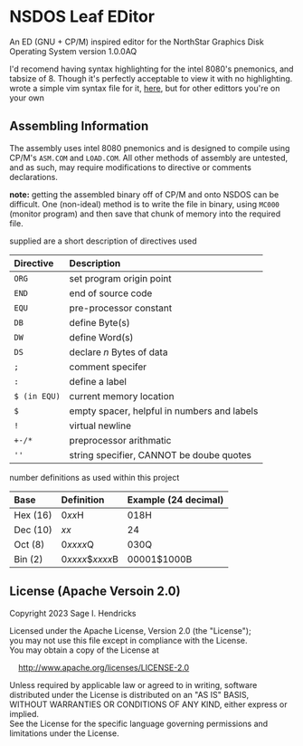 # NSDOS Leaf EDitor
An ED (GNU + CP/M) inspired editor for the NorthStar Graphics Disk Operating System version 1.0.0AQ

I'd recomend having syntax highlighting for the intel 8080's pnemonics, and tabsize of 8. Though it's perfectly acceptable to view it with no highlighting.
wrote a simple vim syntax file for it, [here](https://github.com/sage-etcher/vim-i8080-syntax), but for other edittors you're on your own

## Assembling Information

The assembly uses intel 8080 pnemonics and is designed to compile using CP/M's `ASM.COM` and `LOAD.COM`. All other methods of assembly are untested, and as such, may require modifications to directive or comments declarations.

__note:__ getting the assembled binary off of CP/M and onto NSDOS can be difficult. One (non-ideal) method is to write the file in binary, using `MC000` (monitor program) and then save that chunk of memory into the required file.

supplied are a short description of directives used

| Directive | Description |
|:--------- |:------------|
| `ORG` | set program origin point |
| `END` | end of source code |
| `EQU` | pre-processor constant |
| `DB` | define Byte(s) |
| `DW` | define Word(s) |
| `DS` | declare _n_ Bytes of data |
| `;` | comment specifer |
| `:` | define a label |
| `$ (in EQU)` | current memory location |
| `$` | empty spacer, helpful in numbers and labels |
| `!` | virtual newline |
| `+-/*` | preprocessor arithmatic |
| `''` | string specifier, CANNOT be doube quotes |

number definitions as used within this project

| Base | Definition | Example (24 decimal) |
|:---- |:---------- |:-------------------- |
| Hex (16) | 0<i>xx</i>H | 018H |
| Dec (10) | <i>xx</i> | 24 |
| Oct (8) | 0<i>xxxx</i>Q | 030Q |
| Bin (2) | 0<i>xxxx</i>$<i>xxxx</i>B | 00001$1000B |

## License (Apache Versoin 2.0)

Copyright 2023 Sage I. Hendricks  

Licensed under the Apache License, Version 2.0 (the "License");  
you may not use this file except in compliance with the License.  
You may obtain a copy of the License at  

&nbsp;&nbsp;&nbsp;&nbsp;<http://www.apache.org/licenses/LICENSE-2.0>  

Unless required by applicable law or agreed to in writing, software  
distributed under the License is distributed on an "AS IS" BASIS,  
WITHOUT WARRANTIES OR CONDITIONS OF ANY KIND, either express or implied.  
See the License for the specific language governing permissions and  
limitations under the License.  

